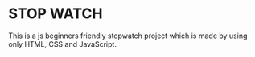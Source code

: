 # STOP WATCH
This is a js beginners friendly stopwatch project which is made by using only HTML, CSS and JavaScript.

